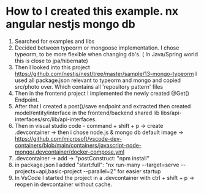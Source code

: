 # How to I created this example. nx angular nestjs mongo db

1. Searched for examples and libs
2. Decided between typeorm or mongoose implementation. I chose typeorm, to be more flexible when changing db's. ( In Java/Spring world this is close to jpa/hibernate)
3. Then I looked into this project https://github.com/nestjs/nest/tree/master/sample/13-mongo-typeorm I used all package.json relevant to typeorm and mongo and copied src/photo over. Which contains all 'repository pattern' files
4. Then in the frontend project I implemented the newly created @Get() Endpoint.
5. After that I created a post()/save endpoint and extracted then created model/entity/interface in the frontend/backend shared lib libs/api-interfaces/src/lib/api-interfaces.
6. Then in visual studio code - command + shift + p -> create .devcontainer -> then i chose node.js & mongo db default image -> https://github.com/microsoft/vscode-dev-containers/blob/main/containers/javascript-node-mongo/.devcontainer/docker-compose.yml
7. .devcontainer -> add -> "postConstruct: "npm install"
8. in package.json I added "start:full": "nx run-many --target=serve --projects=api,basic-project --parallel=2" for easier startup
9. In VsCode I started the project in a .devcontainer with ctrl + shift + p -> reopen in devcontainer without cache.